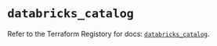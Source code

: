 # `databricks_catalog`

Refer to the Terraform Registory for docs: [`databricks_catalog`](https://registry.terraform.io/providers/databricks/databricks/1.30.0/docs/resources/catalog).
